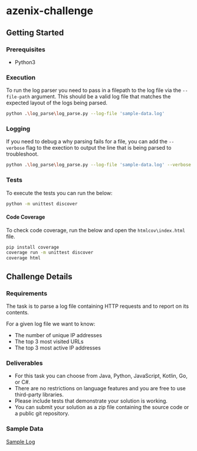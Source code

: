 # azenix-challenge

## Getting Started

### Prerequisites
- Python3

### Execution
To run the log parser you need to pass in a filepath to the log file via the `--file-path` argument. This should be a valid log file that matches the expected layout of the logs being parsed.

```bash
python .\log_parse\log_parse.py --log-file 'sample-data.log' 
```

### Logging
If you need to debug a why parsing fails for a file, you can add the `--verbose` flag to the exection to output the line that is being parsed to troubleshoot.

```bash
python .\log_parse\log_parse.py --log-file 'sample-data.log' --verbose
```

### Tests
To execute the tests you can run the below:

```bash
python -m unittest discover
```

#### Code Coverage
To check code coverage, run the below and open the `htmlcov\index.html` file.

```bash
pip install coverage
coverage run -m unittest discover
coverage html
```

## Challenge Details
### Requirements
The task is to parse a log file containing HTTP requests and to report on its contents.

For a given log file we want to know:
- The number of unique IP addresses
- The top 3 most visited URLs
- The top 3 most active IP addresses

### Deliverables
- For this task you can choose from Java, Python, JavaScript, Kotlin, Go, or C#.
- There are no restrictions on language features and you are free to use third-party libraries.
- Please include tests that demonstrate your solution is working.
- You can submit your solution as a zip file containing the source code or a public git repository.

### Sample Data
[Sample Log](sample-data.log)
